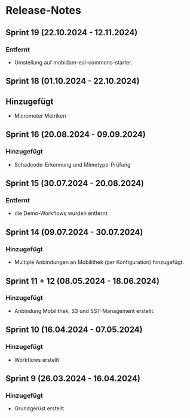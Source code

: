 # Release-Notes
## Sprint 19 (22.10.2024 - 12.11.2024)
### Entfernt
- Umstellung auf mobidam-eai-commons-starter.

## Sprint 18 (01.10.2024 - 22.10.2024)
## Hinzugefügt
- Micrometer Metriken

## Sprint 16 (20.08.2024 - 09.09.2024)
### Hinzugefügt
- Schadcode-Erkennung und Mimetype-Prüfung 

## Sprint 15 (30.07.2024 - 20.08.2024)
### Entfernt
- die Demo-Workflows wurden entfernt

## Sprint 14 (09.07.2024 - 30.07.2024)
### Hinzugefügt
- Multiple Anbindungen an Mobilithek (per Konfiguration) hinzugefügt.

## Sprint 11 + 12 (08.05.2024 - 18.06.2024)
### Hinzugefügt
- Anbindung Mobilithek, S3 und SST-Management erstellt.

## Sprint 10 (16.04.2024 - 07.05.2024)
### Hinzugefügt
- Workflows erstellt

## Sprint 9 (26.03.2024 - 16.04.2024)
### Hinzugefügt
- Grundgerüst erstellt


